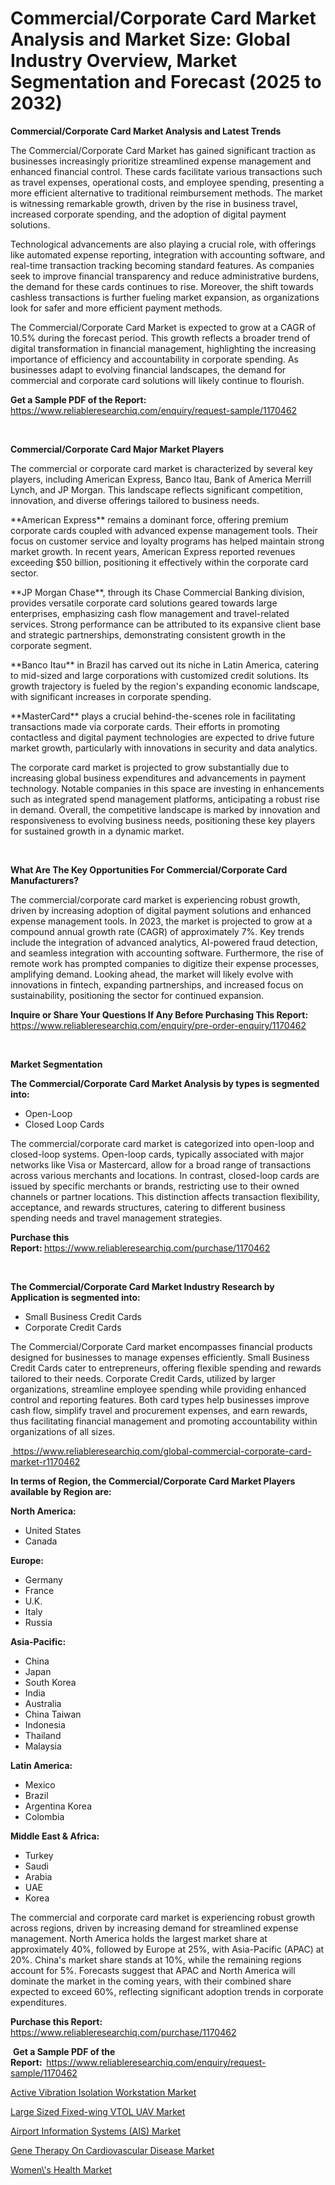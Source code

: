 <p><h1>Commercial/Corporate Card Market Analysis and Market Size: Global Industry Overview, Market Segmentation and Forecast (2025 to 2032)</h1></p><p><strong>Commercial/Corporate Card Market Analysis and Latest Trends</strong></p>
<p><p>The Commercial/Corporate Card Market has gained significant traction as businesses increasingly prioritize streamlined expense management and enhanced financial control. These cards facilitate various transactions such as travel expenses, operational costs, and employee spending, presenting a more efficient alternative to traditional reimbursement methods. The market is witnessing remarkable growth, driven by the rise in business travel, increased corporate spending, and the adoption of digital payment solutions.</p><p>Technological advancements are also playing a crucial role, with offerings like automated expense reporting, integration with accounting software, and real-time transaction tracking becoming standard features. As companies seek to improve financial transparency and reduce administrative burdens, the demand for these cards continues to rise. Moreover, the shift towards cashless transactions is further fueling market expansion, as organizations look for safer and more efficient payment methods.</p><p>The Commercial/Corporate Card Market is expected to grow at a CAGR of 10.5% during the forecast period. This growth reflects a broader trend of digital transformation in financial management, highlighting the increasing importance of efficiency and accountability in corporate spending. As businesses adapt to evolving financial landscapes, the demand for commercial and corporate card solutions will likely continue to flourish.</p></p>
<p><strong>Get a Sample PDF of the Report:&nbsp;</strong> <a href="https://www.reliableresearchiq.com/enquiry/request-sample/1170462?utm_campaign=1906&utm_medium=2&utm_source=Github&utm_content=ia&utm_term=29032025&utm_id=commercialcorporate-card">https://www.reliableresearchiq.com/enquiry/request-sample/1170462</a></p>
<p>&nbsp;</p>
<p><strong>Commercial/Corporate Card Major Market Players</strong></p>
<p><p>The commercial or corporate card market is characterized by several key players, including American Express, Banco Itau, Bank of America Merrill Lynch, and JP Morgan. This landscape reflects significant competition, innovation, and diverse offerings tailored to business needs.</p><p>**American Express** remains a dominant force, offering premium corporate cards coupled with advanced expense management tools. Their focus on customer service and loyalty programs has helped maintain strong market growth. In recent years, American Express reported revenues exceeding $50 billion, positioning it effectively within the corporate card sector.</p><p>**JP Morgan Chase**, through its Chase Commercial Banking division, provides versatile corporate card solutions geared towards large enterprises, emphasizing cash flow management and travel-related services. Strong performance can be attributed to its expansive client base and strategic partnerships, demonstrating consistent growth in the corporate segment.</p><p>**Banco Itau** in Brazil has carved out its niche in Latin America, catering to mid-sized and large corporations with customized credit solutions. Its growth trajectory is fueled by the region's expanding economic landscape, with significant increases in corporate spending.</p><p>**MasterCard** plays a crucial behind-the-scenes role in facilitating transactions made via corporate cards. Their efforts in promoting contactless and digital payment technologies are expected to drive future market growth, particularly with innovations in security and data analytics.</p><p>The corporate card market is projected to grow substantially due to increasing global business expenditures and advancements in payment technology. Notable companies in this space are investing in enhancements such as integrated spend management platforms, anticipating a robust rise in demand. Overall, the competitive landscape is marked by innovation and responsiveness to evolving business needs, positioning these key players for sustained growth in a dynamic market.</p></p>
<p>&nbsp;</p>
<p><strong>What Are The Key Opportunities For Commercial/Corporate Card Manufacturers?</strong></p>
<p><p>The commercial/corporate card market is experiencing robust growth, driven by increasing adoption of digital payment solutions and enhanced expense management tools. In 2023, the market is projected to grow at a compound annual growth rate (CAGR) of approximately 7%. Key trends include the integration of advanced analytics, AI-powered fraud detection, and seamless integration with accounting software. Furthermore, the rise of remote work has prompted companies to digitize their expense processes, amplifying demand. Looking ahead, the market will likely evolve with innovations in fintech, expanding partnerships, and increased focus on sustainability, positioning the sector for continued expansion.</p></p>
<p><strong>Inquire or Share Your Questions If Any Before Purchasing This Report:</strong> <a href="https://www.reliableresearchiq.com/enquiry/pre-order-enquiry/1170462?utm_campaign=1906&utm_medium=2&utm_source=Github&utm_content=ia&utm_term=29032025&utm_id=commercialcorporate-card">https://www.reliableresearchiq.com/enquiry/pre-order-enquiry/1170462</a></p>
<p>&nbsp;</p>
<p><strong>Market Segmentation</strong></p>
<p><strong>The Commercial/Corporate Card Market Analysis by types is segmented into:</strong></p>
<p><ul><li>Open-Loop</li><li>Closed Loop Cards</li></ul></p>
<p><p>The commercial/corporate card market is categorized into open-loop and closed-loop systems. Open-loop cards, typically associated with major networks like Visa or Mastercard, allow for a broad range of transactions across various merchants and locations. In contrast, closed-loop cards are issued by specific merchants or brands, restricting use to their owned channels or partner locations. This distinction affects transaction flexibility, acceptance, and rewards structures, catering to different business spending needs and travel management strategies.</p></p>
<p><strong>Purchase this Report:&nbsp;</strong><a href="https://www.reliableresearchiq.com/purchase/1170462?utm_campaign=1906&utm_medium=2&utm_source=Github&utm_content=ia&utm_term=29032025&utm_id=commercialcorporate-card">https://www.reliableresearchiq.com/purchase/1170462</a></p>
<p>&nbsp;</p>
<p><strong>The Commercial/Corporate Card Market Industry Research by Application is segmented into:</strong></p>
<p><ul><li>Small Business Credit Cards</li><li>Corporate Credit Cards</li></ul></p>
<p><p>The Commercial/Corporate Card market encompasses financial products designed for businesses to manage expenses efficiently. Small Business Credit Cards cater to entrepreneurs, offering flexible spending and rewards tailored to their needs. Corporate Credit Cards, utilized by larger organizations, streamline employee spending while providing enhanced control and reporting features. Both card types help businesses improve cash flow, simplify travel and procurement expenses, and earn rewards, thus facilitating financial management and promoting accountability within organizations of all sizes.</p></p>
<p><a href="https://www.reliableresearchiq.com/global-commercial-corporate-card-market-r1170462?utm_campaign=1906&utm_medium=2&utm_source=Github&utm_content=ia&utm_term=29032025&utm_id=commercialcorporate-card">&nbsp;https://www.reliableresearchiq.com/global-commercial-corporate-card-market-r1170462</a></p>
<p><strong>In terms of Region, the Commercial/Corporate Card Market Players available by Region are:</strong></p>
<p>
    <p> <strong> North America: </strong>
        <ul>
            <li>United States</li>
            <li>Canada</li>
        </ul>
        </p> 
    <p> <strong> Europe: </strong>
        <ul>
            <li>Germany</li>
            <li>France</li>
            <li>U.K.</li>
            <li>Italy</li>
            <li>Russia</li>
        </ul>
        </p> 
    <p> <strong> Asia-Pacific: </strong>
        <ul>
            <li>China</li>
            <li>Japan</li>
            <li>South Korea</li>
            <li>India</li>
            <li>Australia</li>
            <li>China Taiwan</li>
            <li>Indonesia</li>
            <li>Thailand</li>
            <li>Malaysia</li>
        </ul>
        </p> 
    <p> <strong> Latin America: </strong>
        <ul>
            <li>Mexico</li>
            <li>Brazil</li>
            <li>Argentina Korea</li>
            <li>Colombia</li>
        </ul>
        </p> 
    <p> <strong> Middle East & Africa: </strong>
        <ul>
            <li>Turkey</li>
            <li>Saudi</li>
            <li>Arabia</li>
            <li>UAE</li>
            <li>Korea</li>
        </ul>
    </p>
    </p>
<p><p>The commercial and corporate card market is experiencing robust growth across regions, driven by increasing demand for streamlined expense management. North America holds the largest market share at approximately 40%, followed by Europe at 25%, with Asia-Pacific (APAC) at 20%. China's market share stands at 10%, while the remaining regions account for 5%. Forecasts suggest that APAC and North America will dominate the market in the coming years, with their combined share expected to exceed 60%, reflecting significant adoption trends in corporate expenditures.</p></p>
<p><strong>Purchase this Report: </strong><a href="https://www.reliableresearchiq.com/purchase/1170462?utm_campaign=1906&utm_medium=2&utm_source=Github&utm_content=ia&utm_term=29032025&utm_id=commercialcorporate-card">https://www.reliableresearchiq.com/purchase/1170462</a></p>
<p>&nbsp;<strong>Get a Sample PDF of the Report:&nbsp;&nbsp;</strong><a href="https://www.reliableresearchiq.com/enquiry/request-sample/1170462?utm_campaign=1906&utm_medium=2&utm_source=Github&utm_content=ia&utm_term=29032025&utm_id=commercialcorporate-card">https://www.reliableresearchiq.com/enquiry/request-sample/1170462</a></p>
<p><strong></strong></p>
<p><p><a href="https://github.com/laingragle95/Market-Research-Report-List-1/blob/main/active-vibration-isolation-workstation-market.md?utm_campaign=1906&utm_medium=2&utm_source=Github&utm_content=ia&utm_term=29032025&utm_id=commercialcorporate-card">Active Vibration Isolation Workstation Market</a></p><p><a href="https://github.com/uripeachrii/Market-Research-Report-List-1/blob/main/large-sized-fixed-wing-vtol-uav-market.md?utm_campaign=1906&utm_medium=2&utm_source=Github&utm_content=ia&utm_term=29032025&utm_id=commercialcorporate-card">Large Sized Fixed-wing VTOL UAV Market</a></p><p><a href="https://github.com/mcveathuane2/Market-Research-Report-List-1/blob/main/airport-information-systems-ais-market.md?utm_campaign=1906&utm_medium=2&utm_source=Github&utm_content=ia&utm_term=29032025&utm_id=commercialcorporate-card">Airport Information Systems (AIS) Market</a></p><p><a href="https://github.com/buenayankobl/Market-Research-Report-List-1/blob/main/gene-therapy-on-cardiovascular-disease-market.md?utm_campaign=1906&utm_medium=2&utm_source=Github&utm_content=ia&utm_term=29032025&utm_id=commercialcorporate-card">Gene Therapy On Cardiovascular Disease Market</a></p><p><a href="https://github.com/rakowpleetj1/Market-Research-Report-List-1/blob/main/womens-health-market.md?utm_campaign=1906&utm_medium=2&utm_source=Github&utm_content=ia&utm_term=29032025&utm_id=commercialcorporate-card">Women\'s Health Market</a></p></p>